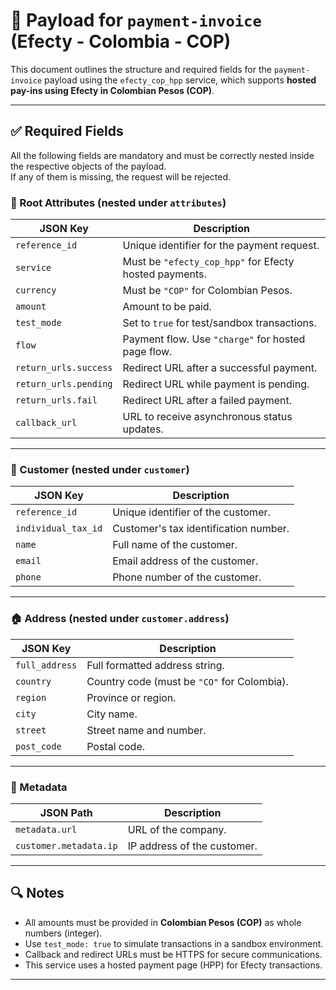 # 📄 Payload for `payment-invoice` (Efecty - Colombia - COP)

This document outlines the structure and required fields for the `payment-invoice` payload using the `efecty_cop_hpp` service, which supports **hosted pay-ins using Efecty in Colombian Pesos (COP)**.

---

## ✅ Required Fields

All the following fields are mandatory and must be correctly nested inside the respective objects of the payload.  
If any of them is missing, the request will be rejected.

### 🧾 Root Attributes (nested under `attributes`)

| JSON Key              | Description                                            |
| --------------------- | ------------------------------------------------------ |
| `reference_id`        | Unique identifier for the payment request.             |
| `service`             | Must be `"efecty_cop_hpp"` for Efecty hosted payments. |
| `currency`            | Must be `"COP"` for Colombian Pesos.                   |
| `amount`              | Amount to be paid.                                     |
| `test_mode`           | Set to `true` for test/sandbox transactions.           |
| `flow`                | Payment flow. Use `"charge"` for hosted page flow.     |
| `return_urls.success` | Redirect URL after a successful payment.               |
| `return_urls.pending` | Redirect URL while payment is pending.                 |
| `return_urls.fail`    | Redirect URL after a failed payment.                   |
| `callback_url`        | URL to receive asynchronous status updates.            |

---

### 👤 Customer (nested under `customer`)

| JSON Key            | Description                           |
| ------------------- | ------------------------------------- |
| `reference_id`      | Unique identifier of the customer.    |
| `individual_tax_id` | Customer's tax identification number. |
| `name`              | Full name of the customer.            |
| `email`             | Email address of the customer.        |
| `phone`             | Phone number of the customer.         |

---

### 🏠 Address (nested under `customer.address`)

| JSON Key       | Description                                 |
| -------------- | ------------------------------------------- |
| `full_address` | Full formatted address string.              |
| `country`      | Country code (must be `"CO"` for Colombia). |
| `region`       | Province or region.                         |
| `city`         | City name.                                  |
| `street`       | Street name and number.                     |
| `post_code`    | Postal code.                                |

---

### 🧩 Metadata

| JSON Path              | Description                 |
| ---------------------- | --------------------------- |
| `metadata.url`         | URL of the company.         |
| `customer.metadata.ip` | IP address of the customer. |

---

## 🔍 Notes

- All amounts must be provided in **Colombian Pesos (COP)** as whole numbers (integer).
- Use `test_mode: true` to simulate transactions in a sandbox environment.
- Callback and redirect URLs must be HTTPS for secure communications.
- This service uses a hosted payment page (HPP) for Efecty transactions.

---
